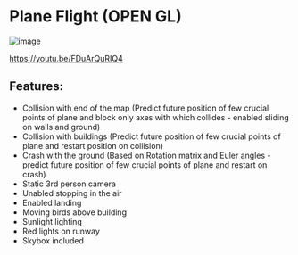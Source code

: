 # Plane Flight (OPEN GL)

![image](https://user-images.githubusercontent.com/72743103/126155814-f281ab67-7f68-4212-a9e3-c8720f86c46f.png)

https://youtu.be/FDuArQuRIQ4

## Features:
- Collision with end of the map (Predict future position of few crucial points of plane and block only axes with which collides - enabled sliding on walls and ground)
- Collision with buildings (Predict future position of few crucial points of plane and restart position on collision)
- Crash with the ground (Based on Rotation matrix and Euler angles - predict future position of few crucial points of plane and restart on crash)
- Static 3rd person camera
- Unabled stopping in the air
- Enabled landing
- Moving birds above building
- Sunlight lighting
- Red lights on runway
- Skybox included
